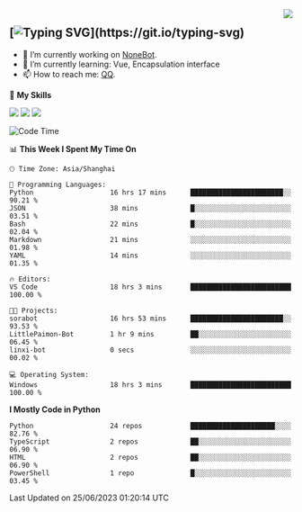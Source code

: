 <a href="#">
  <img align="right" src="https://github-readme-stats.vercel.app/api?username=mute23-code&count_private=true&show_icons=true&bg_color=15,f2f7fd,E0EAFC" />
</a>

[![Typing SVG](https://readme-typing-svg.herokuapp.com?size=25&duration=2500&color=8C43EA&vCenter=true&width=200&height=40&lines=Hi+there+%F0%9F%91%8B%F0%9F%8F%BB;I'm+mute.)](https://git.io/typing-svg)
-----


- 🔭 I’m currently working on [NoneBot](https://github.com/nonebot).
- 🌱 I’m currently learning: Vue, Encapsulation interface
- 📫 How to reach me: [QQ](http://wpa.qq.com/msgrd?v=3&uin=2740324073&site=qq&menu=yes).


🌟 **My Skills** 

![](https://img.shields.io/badge/-Python-3e74a2?style=flat-square&logo=Python&logoColor=fff)
![](https://img.shields.io/badge/-Node.js-339933?style=flat-square&logo=Node.js&logoColor=fff)
![](https://img.shields.io/badge/-Vue-4fc08d?style=flat-square&logo=Vue.js&logoColor=fff)

<!--START_SECTION:waka-->
![Code Time](http://img.shields.io/badge/Code%20Time-192%20hrs%2014%20mins-blue)

📊 **This Week I Spent My Time On** 

```text
🕑︎ Time Zone: Asia/Shanghai

💬 Programming Languages: 
Python                   16 hrs 17 mins      ███████████████████████░░   90.21 % 
JSON                     38 mins             █░░░░░░░░░░░░░░░░░░░░░░░░   03.51 % 
Bash                     22 mins             █░░░░░░░░░░░░░░░░░░░░░░░░   02.04 % 
Markdown                 21 mins             ░░░░░░░░░░░░░░░░░░░░░░░░░   01.98 % 
YAML                     14 mins             ░░░░░░░░░░░░░░░░░░░░░░░░░   01.35 % 

🔥 Editors: 
VS Code                  18 hrs 3 mins       █████████████████████████   100.00 % 

🐱‍💻 Projects: 
sorabot                  16 hrs 53 mins      ███████████████████████░░   93.53 % 
LittlePaimon-Bot         1 hr 9 mins         ██░░░░░░░░░░░░░░░░░░░░░░░   06.45 % 
linxi-bot                0 secs              ░░░░░░░░░░░░░░░░░░░░░░░░░   00.02 % 

💻 Operating System: 
Windows                  18 hrs 3 mins       █████████████████████████   100.00 % 
```

**I Mostly Code in Python** 

```text
Python                   24 repos            █████████████████████░░░░   82.76 % 
TypeScript               2 repos             ██░░░░░░░░░░░░░░░░░░░░░░░   06.90 % 
HTML                     2 repos             ██░░░░░░░░░░░░░░░░░░░░░░░   06.90 % 
PowerShell               1 repo              █░░░░░░░░░░░░░░░░░░░░░░░░   03.45 % 
```




 Last Updated on 25/06/2023 01:20:14 UTC
<!--END_SECTION:waka-->
